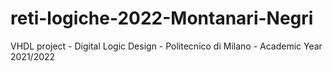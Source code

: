 # reti-logiche-2022-Montanari-Negri
VHDL project - Digital Logic Design - Politecnico di Milano - Academic Year 2021/2022 
